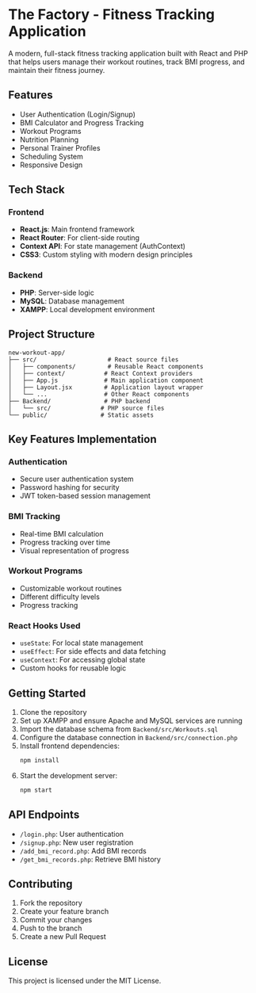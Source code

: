 # The Factory - Fitness Tracking Application

A modern, full-stack fitness tracking application built with React and PHP that helps users manage their workout routines, track BMI progress, and maintain their fitness journey.

## Features

- User Authentication (Login/Signup)
- BMI Calculator and Progress Tracking
- Workout Programs
- Nutrition Planning
- Personal Trainer Profiles
- Scheduling System
- Responsive Design

## Tech Stack

### Frontend

- **React.js**: Main frontend framework
- **React Router**: For client-side routing
- **Context API**: For state management (AuthContext)
- **CSS3**: Custom styling with modern design principles

### Backend

- **PHP**: Server-side logic
- **MySQL**: Database management
- **XAMPP**: Local development environment

## Project Structure

```
new-workout-app/
├── src/                    # React source files
│   ├── components/         # Reusable React components
│   ├── context/           # React Context providers
│   ├── App.js             # Main application component
│   ├── Layout.jsx         # Application layout wrapper
│   └── ...                # Other React components
├── Backend/               # PHP backend
│   └── src/              # PHP source files
└── public/               # Static assets
```

## Key Features Implementation

### Authentication

- Secure user authentication system
- Password hashing for security
- JWT token-based session management

### BMI Tracking

- Real-time BMI calculation
- Progress tracking over time
- Visual representation of progress

### Workout Programs

- Customizable workout routines
- Different difficulty levels
- Progress tracking

### React Hooks Used

- `useState`: For local state management
- `useEffect`: For side effects and data fetching
- `useContext`: For accessing global state
- Custom hooks for reusable logic

## Getting Started

1. Clone the repository
2. Set up XAMPP and ensure Apache and MySQL services are running
3. Import the database schema from `Backend/src/Workouts.sql`
4. Configure the database connection in `Backend/src/connection.php`
5. Install frontend dependencies:
   ```bash
   npm install
   ```
6. Start the development server:
   ```bash
   npm start
   ```

## API Endpoints

- `/login.php`: User authentication
- `/signup.php`: New user registration
- `/add_bmi_record.php`: Add BMI records
- `/get_bmi_records.php`: Retrieve BMI history

## Contributing

1. Fork the repository
2. Create your feature branch
3. Commit your changes
4. Push to the branch
5. Create a new Pull Request

## License

This project is licensed under the MIT License.
